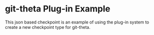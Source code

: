 # git-theta Plug-in Example

This json based checkpoint is an example of using the plug-in system to create
a new checkpoint type for git-theta.
